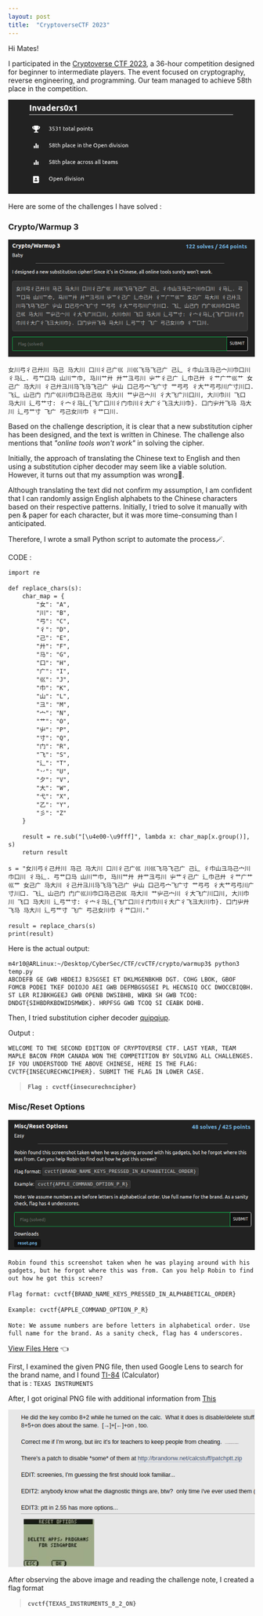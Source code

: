 ```yaml
---
layout: post
title:  "CryptoverseCTF 2023"
---
```


Hi Mates!

I participated in the <a href="https://cryptoversectf.tk/" target="_blank">Cryptoverse CTF 2023</a>, a 36-hour competition designed for beginner to intermediate players. The event focused on cryptography, reverse engineering, and programming. Our team managed to achieve <a>58th</a> place in the competition.

![Profile](/assets/img/post_img/cvctf_profile.png)

Here are some of the challenges I have solved :

### Crypto/Warmup 3

![warmup3](/assets/img/post_img/cvctf_crypto_warmup3.png)

	女川弓彳己廾川 马己 马大川 口川彳己广巛 川巛飞马飞己广 己辶 彳巾山彐马己宀川巾口川 彳马辶. 弓艹口马 山川艹巾, 马川艹廾 廾艹彐弓川 屮艹彳己广 辶巾己廾 彳艹广艹巛艹 女己广 马大川 彳己廾彐川马飞马飞己广 屮山 口己弓宀飞广寸 艹弓弓 彳大艹弓弓川广寸川口. 飞辶 山己门 门广巛川巾口马己己巛 马大川 艹屮己宀川 彳大飞广川口川, 大川巾川 飞口 马大川 辶弓艹寸: 彳宀彳马辶{飞广口川彳门巾川彳大广彳飞彐大川巾}. 口门屮廾飞马 马大川 辶弓艹寸 飞广 弓己女川巾 彳艹口川.


Based on the challenge description, it is clear that a new substitution cipher has been designed, and the text is written in Chinese. The challenge also mentions that _"online tools won't work"_ in solving the cipher.

Initially, the approach of translating the Chinese text to English and then using a substitution cipher decoder may seem like a viable solution. However, it turns out that my assumption was wrong🥲.

Although translating the text did not confirm my assumption, I am confident that I can randomly assign English alphabets to the Chinese characters based on their respective patterns. Initially, I tried to solve it manually with pen & paper for each character, but it was more time-consuming than I anticipated. 

Therefore, I wrote a small Python script to automate the process🪄.

CODE :

```
import re

def replace_chars(s):
    char_map = {
        "女": "A",
        "川": "B",
        "弓": "C",
        "彳": "D",
        "己": "E",
        "廾": "F",
        "马": "G",
        "口": "H",
        "广": "I",
        "巛": "J",
        "巾": "K",
        "山": "L",
        "彐": "M",
        "宀": "N",
        "艹": "O",
        "屮": "P",
        "寸": "Q",
        "门": "R",
        "飞": "S",
        "辶": "T",
        "丷": "U",
        "夕": "V",
        "大": "W",
        "弋": "X",
        "乙": "Y",
        "彡": "Z"
    }
    
    result = re.sub("[\u4e00-\u9fff]", lambda x: char_map[x.group()], s)
    return result

s = "女川弓彳己廾川 马己 马大川 口川彳己广巛 川巛飞马飞己广 己辶 彳巾山彐马己宀川巾口川 彳马辶. 弓艹口马 山川艹巾, 马川艹廾 廾艹彐弓川 屮艹彳己广 辶巾己廾 彳艹广艹巛艹 女己广 马大川 彳己廾彐川马飞马飞己广 屮山 口己弓宀飞广寸 艹弓弓 彳大艹弓弓川广寸川口. 飞辶 山己门 门广巛川巾口马己己巛 马大川 艹屮己宀川 彳大飞广川口川, 大川巾川 飞口 马大川 辶弓艹寸: 彳宀彳马辶{飞广口川彳门巾川彳大广彳飞彐大川巾}. 口门屮廾飞马 马大川 辶弓艹寸 飞广 弓己女川巾 彳艹口川."

result = replace_chars(s)
print(result)

```
Here is the actual output:

    m4r10@ARLinux:~/Desktop/CyberSec/CTF/cvCTF/crypto/warmup3$ python3 temp.py
    ABCDEFB GE GWB HBDEIJ BJSGSEI ET DKLMGENBKHB DGT. COHG LBOK, GBOF FOMCB PODEI TKEF DOIOJO AEI GWB DEFMBGSGSEI PL HECNSIQ OCC DWOCCBIQBH. ST LER RIJBKHGEEJ GWB OPENB DWSIBHB, WBKB SH GWB TCOQ: DNDGT{SIHBDRKBDWIDSMWBK}. HRPFSG GWB TCOQ SI CEABK DOHB.

Then, I tried substitution cipher decoder <a href="https://quipqiup.com" target="_blank">quipqiup</a>.

Output :

    WELCOME TO THE SECOND EDITION OF CRYPTOVERSE CTF. LAST YEAR, TEAM MAPLE BACON FROM CANADA WON THE COMPETITION BY SOLVING ALL CHALLENGES. IF YOU UNDERSTOOD THE ABOVE CHINESE, HERE IS THE FLAG: CVCTF{INSECURECHNCIPHER}. SUBMIT THE FLAG IN LOWER CASE.

> **`Flag : cvctf{insecurechncipher}`**

### Misc/Reset Options

![ResetOptions](/assets/img/post_img/cvctf_misc_resetoptions.png)

    Robin found this screenshot taken when he was playing around with his gadgets, but he forgot where this was from. Can you help Robin to find out how he got this screen?

    Flag format: cvctf{BRAND_NAME_KEYS_PRESSED_IN_ALPHABETICAL_ORDER}

    Example: cvctf{APPLE_COMMAND_OPTION_P_R}

    Note: We assume numbers are before letters in alphabetical order. Use full name for the brand. As a sanity check, flag has 4 underscores.

<a href="/assets/files/cvCTF/reset.png" download> View Files Here</a>  👈

First, I examined the given PNG file, then used Google Lens to search for the brand name, and I found <a href="https://education.ti.com/html/webhelp/EG_TINspire/EN/content/m_press-to-test/pt_press-to-test_for_ti-84_plus_mode.HTML" target="_blank_">TI-84</a> (Calculator)<br>that is : `TEXAS INSTRUMENTS`

After, I got original PNG file with additional information from <a href="http://www.omnimaga.org/general-discussion/mem-clear-for-singapore/" target="_blank_">This</a>

![ResetOptions](/assets/img/post_img/cvctf_misc_resetoptions0.png)

After observing the above image and reading the challenge <a>note</a>, I created a flag format

> **`cvctf{TEXAS_INSTRUMENTS_8_2_ON}`**
